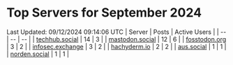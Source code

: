 # Top Servers for September 2024
Last Updated: 09/12/2024 09:14:06 UTC
| Server | Posts | Active Users |
| -- | -- | -- |
| [techhub.social](https://techhub.social/tags/PowerShell) | 14 | 3 |
| [mastodon.social](https://mastodon.social/tags/PowerShell) | 12 | 6 |
| [fosstodon.org](https://fosstodon.org/tags/PowerShell) | 3 | 2 |
| [infosec.exchange](https://infosec.exchange/tags/PowerShell) | 3 | 2 |
| [hachyderm.io](https://hachyderm.io/tags/PowerShell) | 2 | 2 |
| [aus.social](https://aus.social/tags/PowerShell) | 1 | 1 |
| [norden.social](https://norden.social/tags/PowerShell) | 1 | 1 |
